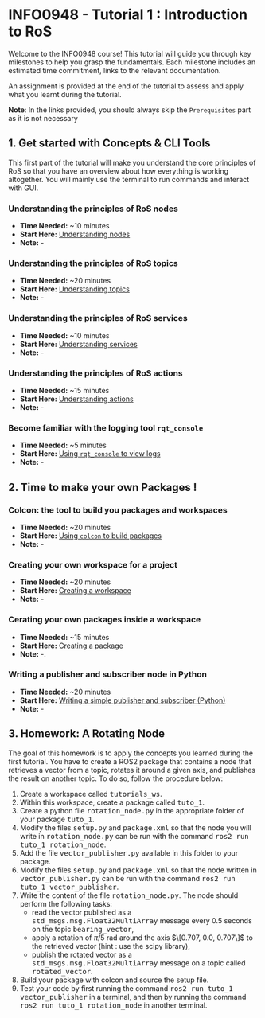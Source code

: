 # INFO0948 - Tutorial 1 : Introduction to RoS

Welcome to the INFO0948 course! This tutorial will guide you through key milestones to help you grasp the fundamentals. Each milestone includes an estimated time commitment, links to the relevant documentation.

An assignment is provided at the end of the tutorial to assess and apply what you learnt during the tutorial. 

**Note**: In the links provided, you should always skip the `Prerequisites` part as it is not necessary
## 1. Get started with Concepts & CLI Tools
This first part of the tutorial will make you understand the core principles of RoS so that you have an overview about how everything is working altogether. You will mainly use the terminal to run commands and interact with GUI.
### Understanding the principles of RoS nodes
- **Time Needed:** ~10 minutes
- **Start Here:** [Understanding nodes](https://docs.ros.org/en/foxy/Tutorials/Beginner-CLI-Tools/Understanding-ROS2-Nodes/Understanding-ROS2-Nodes.html)
- **Note:** -

### Understanding the principles of RoS topics
- **Time Needed:** ~20 minutes
- **Start Here:** [Understanding topics](https://docs.ros.org/en/foxy/Tutorials/Beginner-CLI-Tools/Understanding-ROS2-Topics/Understanding-ROS2-Topics.html)
- **Note:** -

### Understanding the principles of RoS services
- **Time Needed:** ~10 minutes
- **Start Here:** [Understanding services](https://docs.ros.org/en/foxy/Tutorials/Beginner-CLI-Tools/Understanding-ROS2-Services/Understanding-ROS2-Services.html)
- **Note:** -

### Understanding the principles of RoS actions
- **Time Needed:** ~15 minutes
- **Start Here:** [Understanding actions](link_to_advanced_techniques)
- **Note:** -

### Become familiar with the logging tool `rqt_console`
- **Time Needed:** ~5 minutes
- **Start Here:** [Using `rqt_console` to view logs](link_to_troubleshooting)
- **Note:** -

## 2. Time to make your own Packages !
### Colcon: the tool to build you packages and workspaces
- **Time Needed:** ~20 minutes
- **Start Here:** [Using `colcon` to build packages](https://docs.ros.org/en/foxy/Tutorials/Beginner-Client-Libraries/Colcon-Tutorial.html)
- **Note:** -

### Creating your own workspace for a project
- **Time Needed:** ~20 minutes
- **Start Here:** [Creating a workspace](https://docs.ros.org/en/foxy/Tutorials/Beginner-Client-Libraries/Creating-A-Workspace/Creating-A-Workspace.html)
- **Note:** -

### Cerating your own packages inside a workspace
- **Time Needed:** ~15 minutes
- **Start Here:** [Creating a package](https://docs.ros.org/en/foxy/Tutorials/Beginner-Client-Libraries/Creating-Your-First-ROS2-Package.html)
- **Note:** -.

### Writing a publisher and subscriber node in Python
- **Time Needed:** ~20 minutes
- **Start Here:** [Writing a simple publisher and subscriber (Python)](https://docs.ros.org/en/foxy/Tutorials/Beginner-Client-Libraries/Writing-A-Simple-Py-Publisher-And-Subscriber.html)
- **Note:** -

## 3. Homework: A Rotating Node
The goal of this homework is to apply the concepts you learned during the first tutorial. You have to create a ROS2 package that contains a node that retrieves a vector from a topic, rotates it around a given axis, and publishes the result on another topic. To do so, follow the procedure below:
  1. Create a workspace called <tt>tutorials_ws</tt>.
  2. Within this workspace, create a package called <tt>tuto_1</tt>.
  3. Create a python file <tt>rotation_node.py</tt> in the appropriate folder of your package <tt>tuto_1</tt>.
  4. Modify the files <tt>setup.py</tt> and <tt>package.xml</tt> so that the node you will write in <tt>rotation_node.py</tt> can be run with the command <tt>ros2 run tuto_1 rotation_node</tt>.
  5. Add the file <tt>vector_publisher.py</tt> available in this folder to your package.
  6. Modify the files <tt>setup.py</tt> and <tt>package.xml</tt> so that the node written in <tt>vector_publisher.py</tt> can be run with the command <tt>ros2 run tuto_1 vector_publisher</tt>.
  7. Write the content of the file <tt>rotation_node.py</tt>. The node should perform the following tasks:
        * read the vector published as a <tt>std_msgs.msg.Float32MultiArray</tt> message every 0.5 seconds on the topic <tt>bearing_vector</tt>,
        * apply a rotation of $\pi/5$ rad around the axis $\[0.707, 0.0, 0.707\]$ to the retrieved vector (hint : use the scipy library),
        * publish the rotated vector as a <tt>std_msgs.msg.Float32MultiArray</tt> message on a topic called <tt>rotated_vector</tt>.
  8. Build your package with colcon and source the setup file.
  9. Test your code by first running the command <tt>ros2 run tuto_1 vector_publisher</tt> in a terminal, and then by running the command <tt>ros2 run tuto_1 rotation_node</tt> in another terminal.
